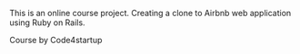 This is an online course project. Creating a clone to Airbnb web application using Ruby on Rails.

Course by Code4startup